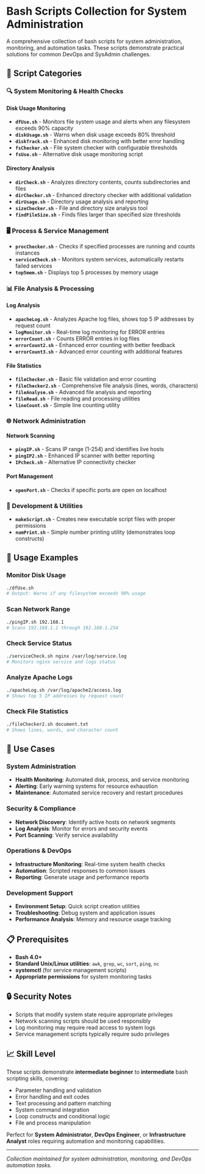 # Bash Scripts Collection for System Administration

A comprehensive collection of bash scripts for system administration, monitoring, and automation tasks. These scripts demonstrate practical solutions for common DevOps and SysAdmin challenges.

## 📁 Script Categories

### 🔍 System Monitoring & Health Checks

#### **Disk Usage Monitoring**
- **`dfUse.sh`** - Monitors file system usage and alerts when any filesystem exceeds 90% capacity
- **`diskUsage.sh`** - Warns when disk usage exceeds 80% threshold
- **`diskTrack.sh`** - Enhanced disk monitoring with better error handling
- **`fsChecker.sh`** - File system checker with configurable thresholds
- **`fsUse.sh`** - Alternative disk usage monitoring script

#### **Directory Analysis**
- **`dirCheck.sh`** - Analyzes directory contents, counts subdirectories and files
- **`dirChecker.sh`** - Enhanced directory checker with additional validation
- **`dirUsage.sh`** - Directory usage analysis and reporting
- **`sizeChecker.sh`** - File and directory size analysis tool
- **`findFileSize.sh`** - Finds files larger than specified size thresholds

### 🖥️ Process & Service Management

- **`procChecker.sh`** - Checks if specified processes are running and counts instances
- **`serviceCheck.sh`** - Monitors system services, automatically restarts failed services
- **`top5mem.sh`** - Displays top 5 processes by memory usage

### 📊 File Analysis & Processing

#### **Log Analysis**
- **`apacheLog.sh`** - Analyzes Apache log files, shows top 5 IP addresses by request count
- **`logMonitor.sh`** - Real-time log monitoring for ERROR entries
- **`errorCount.sh`** - Counts ERROR entries in log files
- **`errorCount2.sh`** - Enhanced error counting with better feedback
- **`errorCount3.sh`** - Advanced error counting with additional features

#### **File Statistics**
- **`fileChecker.sh`** - Basic file validation and error counting
- **`fileChecker2.sh`** - Comprehensive file analysis (lines, words, characters)
- **`fileAnalyse.sh`** - Advanced file analysis and reporting
- **`fileRead.sh`** - File reading and processing utilities
- **`lineCount.sh`** - Simple line counting utility

### 🌐 Network Administration

#### **Network Scanning**
- **`pingIP.sh`** - Scans IP range (1-254) and identifies live hosts
- **`pingIP2.sh`** - Enhanced IP scanner with better reporting
- **`IPcheck.sh`** - Alternative IP connectivity checker

#### **Port Management**
- **`openPort.sh`** - Checks if specific ports are open on localhost

### 🔧 Development & Utilities

- **`makeScript.sh`** - Creates new executable script files with proper permissions
- **`numPrint.sh`** - Simple number printing utility (demonstrates loop constructs)

## 🚀 Usage Examples

### Monitor Disk Usage
```bash
./dfUse.sh
# Output: Warns if any filesystem exceeds 90% usage
```

### Scan Network Range
```bash
./pingIP.sh 192.168.1
# Scans 192.168.1.1 through 192.168.1.254
```

### Check Service Status
```bash
./serviceCheck.sh nginx /var/log/service.log
# Monitors nginx service and logs status
```

### Analyze Apache Logs
```bash
./apacheLog.sh /var/log/apache2/access.log
# Shows top 5 IP addresses by request count
```

### Check File Statistics
```bash
./fileChecker2.sh document.txt
# Shows lines, words, and character count
```

## 🎯 Use Cases

### **System Administration**
- **Health Monitoring**: Automated disk, process, and service monitoring
- **Alerting**: Early warning systems for resource exhaustion
- **Maintenance**: Automated service recovery and restart procedures

### **Security & Compliance**
- **Network Discovery**: Identify active hosts on network segments
- **Log Analysis**: Monitor for errors and security events
- **Port Scanning**: Verify service availability

### **Operations & DevOps**
- **Infrastructure Monitoring**: Real-time system health checks
- **Automation**: Scripted responses to common issues
- **Reporting**: Generate usage and performance reports

### **Development Support**
- **Environment Setup**: Quick script creation utilities
- **Troubleshooting**: Debug system and application issues
- **Performance Analysis**: Memory and resource usage tracking

## 📋 Prerequisites

- **Bash 4.0+**
- **Standard Unix/Linux utilities**: `awk`, `grep`, `wc`, `sort`, `ping`, `nc`
- **systemctl** (for service management scripts)
- **Appropriate permissions** for system monitoring tasks

## 🔒 Security Notes

- Scripts that modify system state require appropriate privileges
- Network scanning scripts should be used responsibly
- Log monitoring may require read access to system logs
- Service management scripts typically require sudo privileges

## 📈 Skill Level

These scripts demonstrate **intermediate beginner** to **intermediate** bash scripting skills, covering:
- Parameter handling and validation
- Error handling and exit codes
- Text processing and pattern matching
- System command integration
- Loop constructs and conditional logic
- File and process manipulation

Perfect for **System Administrator**, **DevOps Engineer**, or **Infrastructure Analyst** roles requiring automation and monitoring capabilities.

---

*Collection maintained for system administration, monitoring, and DevOps automation tasks.*